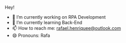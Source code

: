 Hey!

- 🔭 I’m currently working on RPA Development
- 🌱 I’m currently learning Back-End
- 📫 How to reach me: rafael.henriquee@outlook.com
- 😄 Pronouns: Rafa

